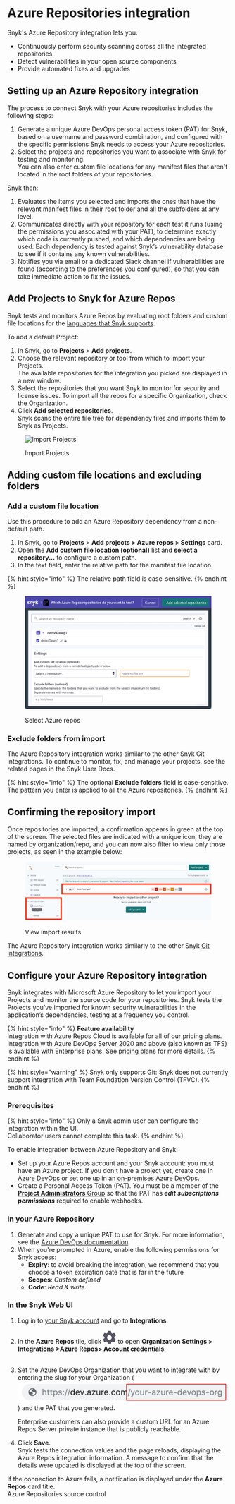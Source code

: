 # Azure Repositories integration

Snyk's Azure Repository integration lets you:

* Continuously perform security scanning across all the integrated repositories
* Detect vulnerabilities in your open source components
* Provide automated fixes and upgrades

## Setting up an Azure Repository integration

The process to connect Snyk with your Azure repositories includes the following steps:

1. Generate a unique Azure DevOps personal access token (PAT) for Snyk, based on a username and password combination, and configured with the specific permissions Snyk needs to access your Azure repositories.
2. Select the projects and repositories you want to associate with Snyk for testing and monitoring.\
   You can also enter custom file locations for any manifest files that aren't located in the root folders of your repositories.

Snyk then:

1. Evaluates the items you selected and imports the ones that have the relevant manifest files in their root folder and all the subfolders at any level.
2. Communicates directly with your repository for each test it runs (using the permissions you associated with your PAT), to determine exactly which code is currently pushed, and which dependencies are being used. Each dependency is tested against Snyk’s vulnerability database to see if it contains any known vulnerabilities.
3. Notifies you via email or a dedicated Slack channel if vulnerabilities are found (according to the preferences you configured), so that you can take immediate action to fix the issues.

## Add Projects to Snyk for Azure Repos

Snyk tests and monitors Azure Repos by evaluating root folders and custom file locations for the [languages that Snyk supports](https://docs.snyk.io/introducing-snyk/snyk-languages-and-integrations#supported-languages).

To add a default Project:

1. In Snyk, go to **Projects** > **Add projects**.
2. Choose the relevant repository or tool from which to import your Projects.\
   The available repositories for the integration you picked are displayed in a new window.
3. Select the repositories that you want Snyk to monitor for security and license issues. To import all the repos for a specific Organization, check the Organization.
4. Click **Add selected repositories**.\
   Snyk scans the entire file tree for dependency files and imports them to Snyk as Projects.

<figure><img src="../../.gitbook/assets/uuid-cae3b5b8-6971-406c-3c00-91c9d1a570a2-en.png" alt="Import Projects"><figcaption><p>Import Projects</p></figcaption></figure>

## Adding custom file locations and excluding folders

### Add a custom file location

Use this procedure to add an Azure Repository dependency from a non-default path.

1. In Snyk, go to **Projects** > **Add projects > Azure repos > Settings** card.
2. Open the **Add custom file location (optional)** list and **select a repository...** to configure a custom path.
3. In the text field, enter the relative path for the manifest file location.

{% hint style="info" %}
The relative path field is case-sensitive.
{% endhint %}

<figure><img src="../../.gitbook/assets/azure_custom_repo-11aug2022 (1).png" alt="Select Azure repos" width="563"><figcaption><p>Select Azure repos</p></figcaption></figure>

### Exclude folders from import

The Azure Repository integration works similar to the other Snyk Git integrations. To continue to monitor, fix, and manage your projects, see the related pages in the Snyk User Docs.

{% hint style="info" %}
The optional **Exclude folders** field is case-sensitive. The pattern you enter is applied to all the Azure repositories.
{% endhint %}

## **Confirming the repository import**

Once repositories are imported, a confirmation appears in green at the top of the screen. The selected files are indicated with a unique icon, they are named by organization/repo, and you can now also filter to view only those projects, as seen in the example below:

<figure><img src="../../.gitbook/assets/image (22) (2) (1) (1) (1) (1) (1) (1) (1) (1).png" alt="View import results"><figcaption><p>View import results</p></figcaption></figure>

The Azure Repository integration works similarly to the other Snyk [Git integrations](./).

## Configure your Azure Repository integration

Snyk integrates with Microsoft Azure Repository to let you import your Projects and monitor the source code for your repositories. Snyk tests the Projects you’ve imported for known security vulnerabilities in the application’s dependencies, testing at a frequency you control.

{% hint style="info" %}
**Feature availability**\
Integration with Azure Repos Cloud is available for all of our pricing plans. Integration with Azure DevOps Server 2020 and above (also known as TFS) is available with Enterprise plans. See [pricing plans](https://snyk.io/plans/) for more details.
{% endhint %}

{% hint style="warning" %}
Snyk only supports Git: Snyk does not currently support integration with Team Foundation Version Control (TFVC).
{% endhint %}

### Prerequisites

{% hint style="info" %}
Only a Snyk admin user can configure the integration within the UI.\
Collaborator users cannot complete this task.
{% endhint %}

To enable integration between Azure Repository and Snyk:

* Set up your Azure Repos account and your Snyk account: you must have an Azure project. If you don't have a project yet, create one in [Azure DevOps](https://docs.microsoft.com/en-us/azure/devops/user-guide/sign-up-invite-teammates?view=azure-devops) or set one up in an [on-premises Azure DevOps](https://docs.microsoft.com/en-us/azure/devops/organizations/projects/create-project?view=azure-devops).
* &#x20;Create a Personal Access Token (PAT). You must be a member of the [**Project Administrators** Group](https://docs.microsoft.com/en-us/azure/devops/organizations/security/change-project-level-permissions?view=azure-devops) so that the PAT has _**edit**_ _**subscriptions**_ _**permissions**_ required to enable webhooks.

### **In your Azure Repository**

1. Generate and copy a unique PAT to use for Snyk. For more information, see the [Azure DevOps documentation](https://docs.microsoft.com/en-us/azure/devops/organizations/accounts/use-personal-access-tokens-to-authenticate?view=azure-devops).
2. When you're prompted in Azure, enable the following permissions for Snyk access:
   * **Expiry**: to avoid breaking the integration, we recommend that you choose a token expiration date that is far in the future
   * **Scopes**: _Custom defined_
   * **Code**: _Read & write_.

### In the Snyk Web UI

1. Log in to [your Snyk account](https://app.snyk.io) and go to **Integrations**.
2. In the **Azure Repos** tile, click <img src="../../.gitbook/assets/integration_settings_tile_cog-11aug2022.png" alt="" data-size="line"> to open **Organization Settings > Integrations >Azure Repos> Account credentials**.\
   <img src="../../.gitbook/assets/integrations -azure_repo_tile-11aug2022.png" alt="" data-size="original">
3.  Set the Azure DevOps Organization that you want to integrate with by entering the slug for your Organization (![](<../../.gitbook/assets/image (163) (1) (1) (1) (1) (1) (1) (1) (1) (1) (1) (1) (1) (1) (1) (1) (1) (1) (1) (1) (1) (1) (1) (1) (1) (1) (1) (1) (1) (1).png>)) and the PAT that you generated.

    Enterprise customers can also provide a custom URL for an Azure Repos Server private instance that is publicly reachable.
4. Click **Save**.\
   Snyk tests the connection values and the page reloads, displaying the Azure Repos integration information. A message to confirm that the details were updated is displayed at the top of the screen.

If the connection to Azure fails, a notification is displayed under the **Azure Repos** card title.\
Azure Repositories source control<img src="../../.gitbook/assets/azure-no-connect_31july2022.png" alt="" data-size="original">
